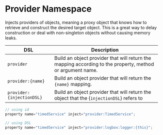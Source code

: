 # Provider Namespace

Injects providers of objects, meaning a proxy object that knows how to retrieve and construct the desired target object.  This is a great way to delay construction or deal with non-singleton objects without causing memory leaks.

| DSL                       | Description                                                                                               |
| ------------------------- | --------------------------------------------------------------------------------------------------------- |
| `provider`                | Build an object provider that will return the mapping according to the property, method or argument name. |
| `provider:{name}`         | Build an object provider that will return the `{name}` mapping.                                           |
| `provider:{injectionDSL}` | Build an object provider that will return the object that the {`injectionDSL`} refers to                  |

```javascript
// using id
property name="timedService" inject="provider:TimedService";

// using DSL
property name="timedService" inject="provider:logbox:logger:{this}";
```
